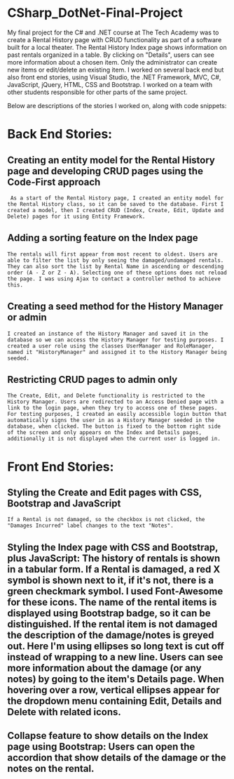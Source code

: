 # CSharp_DotNet-Final-Project
My final project for the C# and .NET course at The Tech Academy was to create a Rental History page with CRUD functionality as part of a software built for a local theater. The Rental History Index page shows information on past rentals organized in a table. By clicking on "Details", users can see more information about a chosen item. Only the administrator can create new items or edit/delete an existing item. I worked on several back end but also front end stories, using Visual Studio, the .NET Framework, MVC, C#, JavaScript, jQuery, HTML, CSS and Bootstrap. I worked on a team with other students responsible for other parts of the same project.

Below are descriptions of the stories I worked on, along with code snippets:

# Back End Stories:

## Creating an entity model for the Rental History page and developing CRUD pages using the Code-First approach
     
     As a start of the Rental History page, I created an entity model for the Rental History class, so it can be saved to the database. First I created a model, then I created CRUD (Index, Create, Edit, Update and Delete) pages for it using Entity Framework.

## Adding a sorting feature on the Index page

    The rentals will first appear from most recent to oldest. Users are able to filter the list by only seeing the damaged/undamaged rentals. They can also sort the list by Rental Name in ascending or descending order (A - Z or Z - A). Selecting one of these options does not reload the page. I was using Ajax to contact a controller method to achieve this.
    
## Creating a seed method for the History Manager or admin

    I created an instance of the History Manager and saved it in the database so we can access the History Manager for testing purposes. I created a user role using the classes UserManager and RoleManager, named it "HistoryManager" and assigned it to the History Manager being seeded.

## Restricting CRUD pages to admin only

    The Create, Edit, and Delete functionality is restricted to the History Manager. Users are redirected to an Access Denied page with a link to the login page, when they try to access one of these pages. For testing purposes, I created an easily accessible login button that automatically signs the user in as a History Manager seeded in the database, when clicked. The button is fixed to the bottom right side of the screen and only appears on the Index and Details pages, additionally it is not displayed when the current user is logged in.


# Front End Stories:

## Styling the Create and Edit pages with CSS, Bootstrap and JavaScript
  
    If a Rental is not damaged, so the checkbox is not clicked, the "Damages Incurred" label changes to the text "Notes".

## Styling the Index page with CSS and Bootstrap, plus JavaScript: The history of rentals is shown in a tabular form. If a Rental is damaged, a red X symbol is shown next to it, if it's not, there is a green checkmark symbol. I used Font-Awesome for these icons. The name of the rental items is displayed using Bootstrap badge, so it can be distinguished. If the rental item is not damaged the description of the damage/notes is greyed out. Here I'm using ellipses so long text is cut off instead of wrapping to a new line. Users can see more information about the damage (or any notes) by going to the item's Details page. When hovering over a row, vertical ellipses appear for the dropdown menu containing Edit, Details and Delete with related icons.

## Collapse feature to show details on the Index page using Bootstrap: Users can open the accordion that show details of the damage or the notes on the rental.

